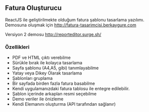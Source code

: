 ## Fatura Oluşturucu
ReactJS ile geliştirilmekte olduğum fatura şablonu tasarlama yazılımı. Demosuna oluşmak için 
http://fatura-tasarimcisi.berkaygure.com 

Versiyon 2 demosu http://reporteditor.surge.sh/


### Özellikleri

- PDF ve HTML çıktı verebilme
- Sürükle bırak ile kolayca tasarlama
- Sayfa şablonu (A4,A5, gibi) tanımlayabilme
- Yatay veya Dikey Olarak tasarlama
- Şablonları gruplama
- Bir sayfada birden fazla fatura basabilme
- Kendi uygulamanızdaki fatura tablosu ile entegre edilebilir.
- Şablon içerinde arkaplan resmi seçebilme
- Demo veriler ile önizleme
- Kendi Elemanını oluşturma (API tarafından sağlanır)
